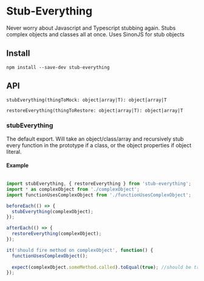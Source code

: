 # Stub-Everything
Never worry about Javascript and Typescript stubbing again. Stubs complex objects and classes all at once. Uses SinonJS for stub objects

## Install

`npm install --save-dev stub-everything`

## API

```stubEverything(thingToMock: object|array|T): object|array|T```

```restoreEverything(thingToRestore: object|array|T): object|array|T```

### stubEverything

The default export. Will take an object/class/array and recursively stub every function in the prototype if a class, or the object properties if object literal.

#### Example

```javascript

import stubEverything, { restoreEverything } from 'stub-everything';
import * as complexObject from './complexObject';
import functionUsesComplexObject from './functionUsesComplexObject';

beforeEach(() => {
  stubEverything(complexObject);
});

afterEach(() => {
  restoreEverything(complexObject);
});

it('should fire method on complexObject', function() {
  functionUsesComplexObject();
  
  expect(complexObject.someMethod.called).toEqual(true); //should be true
});


```
